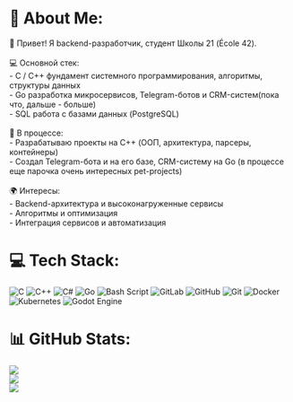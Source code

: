 # 💫 About Me:
👋 Привет! Я backend-разработчик, студент Школы 21 (École 42).<br><br>💻 Основной стек:<br>- C / C++ фундамент системного программирования, алгоритмы, структуры данных<br>- Go разработка микросервисов, Telegram-ботов и CRM-систем(пока что, дальше - больше)<br>- SQL  работа с базами данных (PostgreSQL)<br><br>📌 В процессе:<br>- Разрабатываю проекты на C++ (ООП, архитектура, парсеры, контейнеры)<br>- Создал Telegram-бота и на его базе, CRM-систему на Go (в процессе еще парочка очень интересных pet-projects)<br><br>🌍 Интересы:<br>- Backend-архитектура и высоконагруженные сервисы<br>- Алгоритмы и оптимизация<br>- Интеграция сервисов и автоматизация


# 💻 Tech Stack:
![C](https://img.shields.io/badge/c-%2300599C.svg?style=for-the-badge&logo=c&logoColor=white) ![C++](https://img.shields.io/badge/c++-%2300599C.svg?style=for-the-badge&logo=c%2B%2B&logoColor=white) ![C#](https://img.shields.io/badge/c%23-%23239120.svg?style=for-the-badge&logo=csharp&logoColor=white) ![Go](https://img.shields.io/badge/go-%2300ADD8.svg?style=for-the-badge&logo=go&logoColor=white) ![Bash Script](https://img.shields.io/badge/bash_script-%23121011.svg?style=for-the-badge&logo=gnu-bash&logoColor=white) ![GitLab](https://img.shields.io/badge/gitlab-%23181717.svg?style=for-the-badge&logo=gitlab&logoColor=white) ![GitHub](https://img.shields.io/badge/github-%23121011.svg?style=for-the-badge&logo=github&logoColor=white) ![Git](https://img.shields.io/badge/git-%23F05033.svg?style=for-the-badge&logo=git&logoColor=white) ![Docker](https://img.shields.io/badge/docker-%230db7ed.svg?style=for-the-badge&logo=docker&logoColor=white) ![Kubernetes](https://img.shields.io/badge/kubernetes-%23326ce5.svg?style=for-the-badge&logo=kubernetes&logoColor=white) ![Godot Engine](https://img.shields.io/badge/GODOT-%23FFFFFF.svg?style=for-the-badge&logo=godot-engine)
# 📊 GitHub Stats:
![](https://github-readme-stats.vercel.app/api?username=whiterage&theme=ocean_dark&hide_border=false&include_all_commits=false&count_private=false)<br/>
![](https://nirzak-streak-stats.vercel.app/?user=whiterage&theme=ocean_dark&hide_border=false)<br/>
![](https://github-readme-stats.vercel.app/api/top-langs/?username=whiterage&theme=ocean_dark&hide_border=false&include_all_commits=false&count_private=false&layout=compact)

<!-- Proudly created with GPRM ( https://gprm.itsvg.in ) -->
